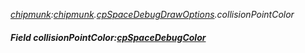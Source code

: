 _[chipmunk](../../modules/chipmunk/chipmunk-module.md):[chipmunk](../../modules/chipmunk/chipmunk-module.md).[cpSpaceDebugDrawOptions](../../modules/chipmunk/chipmunk-cpspacedebugdrawoptions.md).collisionPointColor_
##### Field collisionPointColor:[cpSpaceDebugColor](../../modules/chipmunk/chipmunk-cpspacedebugcolor.md)
